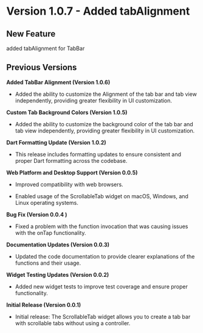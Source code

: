 # Version 1.0.7 - Added tabAlignment

## New Feature

added tabAlignment for TabBar

## Previous Versions

**Added TabBar Alignment (Version 1.0.6)**

* Added the ability to customize the Alignment of the tab bar and tab view independently, providing greater flexibility in UI customization.

**Custom Tab Background Colors (Version 1.0.5)**

* Added the ability to customize the background color of the tab bar and tab view independently, providing greater flexibility in UI customization.



**Dart Formatting Update (Version 1.0.2)**

* This release includes formatting updates to ensure consistent and proper Dart formatting across the codebase.


**Web Platform and Desktop Support (Version 0.0.5)**

* Improved compatibility with web browsers.
    
* Enabled usage of the ScrollableTab widget on macOS, Windows, and Linux operating systems.

**Bug Fix (Version 0.0.4 )**

* Fixed a problem with the function invocation that was causing issues with the onTap functionality.

**Documentation Updates (Version 0.0.3)**

* Updated the code documentation to provide clearer explanations of the functions and their usage.

**Widget Testing Updates (Version 0.0.2)**

* Added new widget tests to improve test coverage and ensure proper functionality.

**Initial Release (Version 0.0.1)**

* Initial release: The ScrollableTab widget allows you to create a tab bar with scrollable tabs without using a controller.
